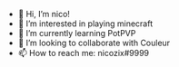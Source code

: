 - 👋 Hi, I’m nico!
- 👀 I’m interested in playing minecraft
- 🌱 I’m currently learning PotPVP
- 💞️ I’m looking to collaborate with Couleur
- 📫 How to reach me: nicozix#9999

